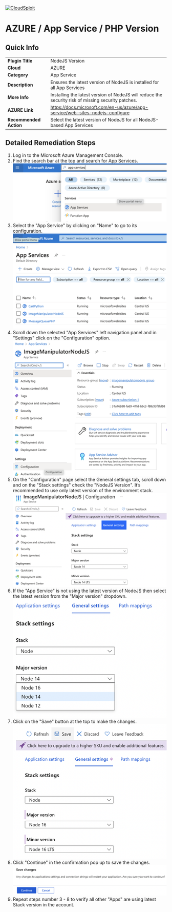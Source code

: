 [![CloudSploit](https://cloudsploit.com/img/logo-new-big-text-100.png "CloudSploit")](https://cloudsploit.com)

# AZURE / App Service / PHP Version

## Quick Info

| | |
|-|-|
| **Plugin Title** | NodeJS Version |
| **Cloud** | AZURE |
| **Category** | App Service |
| **Description** | Ensures the latest version of NodeJS is installed for all App Services |
| **More Info** | Installing the latest version of NodeJS will reduce the security risk of missing security patches. |
| **AZURE Link** | https://docs.microsoft.com/en-us/azure/app-service/web-sites-nodejs-configure |
| **Recommended Action** | Select the latest version of NodeJS for all NodeJS-based App Services |

## Detailed Remediation Steps

1. Log in to the Microsoft Azure Management Console.
2. Find the search bar at the top and search for App Services. </br> <img src="/resources/azure/appservice/nodejs-version/step2.png"/>
3. Select the "App Service" by clicking on "Name" to go to its configuration.</br> <img src="/resources/azure/appservice/nodejs-version/step3.png"/>
4. Scroll down the selected "App Services" left navigation panel and in "Settings" click on the "Configuration" option.</br> <img src="/resources/azure/appservice/nodejs-version/step4.png"/>
5. On the "Configuration" page select the General settings tab, scroll down and on the "Stack settings" check the "NodeJS Version". It’s recommended to use only latest version of the environment stack.</br> <img src="/resources/azure/appservice/nodejs-version/step5.png"/>
6. If the "App Service" is not using the latest version of NodeJS then select the latest version from the "Major version" dropdown.</br> <img src="/resources/azure/appservice/nodejs-version/step6.png"/>
7. Click on the "Save" button at the top to make the changes.</br> <img src="/resources/azure/appservice/nodejs-version/step7.png"/>
8. Click "Continue" in the confirmation pop up to save the changes.</br> <img src="/resources/azure/appservice/nodejs-version/step8.png"/>
9. Repeat steps number 3 - 8 to verify all other "Apps" are using latest Stack version in the account.</br>
